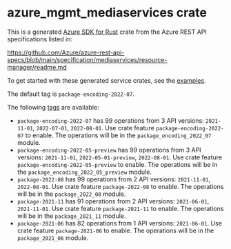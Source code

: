 # azure_mgmt_mediaservices crate

This is a generated [Azure SDK for Rust](https://github.com/Azure/azure-sdk-for-rust) crate from the Azure REST API specifications listed in:

https://github.com/Azure/azure-rest-api-specs/blob/main/specification/mediaservices/resource-manager/readme.md

To get started with these generated service crates, see the [examples](https://github.com/Azure/azure-sdk-for-rust/blob/main/services/README.md#examples).

The default tag is `package-encoding-2022-07`.

The following [tags](https://github.com/Azure/azure-sdk-for-rust/blob/main/services/tags.md) are available:

- `package-encoding-2022-07` has 99 operations from 3 API versions: `2021-11-01`, `2022-07-01`, `2022-08-01`. Use crate feature `package-encoding-2022-07` to enable. The operations will be in the `package_encoding_2022_07` module.
- `package-encoding-2022-05-preview` has 99 operations from 3 API versions: `2021-11-01`, `2022-05-01-preview`, `2022-08-01`. Use crate feature `package-encoding-2022-05-preview` to enable. The operations will be in the `package_encoding_2022_05_preview` module.
- `package-2022-08` has 99 operations from 2 API versions: `2021-11-01`, `2022-08-01`. Use crate feature `package-2022-08` to enable. The operations will be in the `package_2022_08` module.
- `package-2021-11` has 91 operations from 2 API versions: `2021-06-01`, `2021-11-01`. Use crate feature `package-2021-11` to enable. The operations will be in the `package_2021_11` module.
- `package-2021-06` has 82 operations from 1 API versions: `2021-06-01`. Use crate feature `package-2021-06` to enable. The operations will be in the `package_2021_06` module.